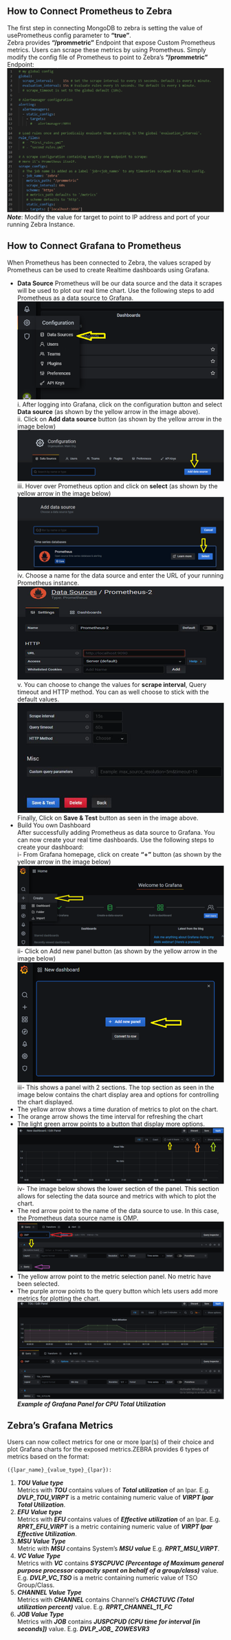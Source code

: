 ## How to Connect Prometheus to Zebra
  The first step in connecting MongoDB to zebra is setting the value of usePrometheus config parameter to **“true”**.  
  Zebra provides **“/prommetric”** Endpoint that expose Custom Prometheus metrics. Users can scrape these metrics by using Prometheus. Simply modify the config file of Prometheus to point to Zebra’s **“/prommetric”** Endpoint:  
  ![](/Documentation/Images/ymlprom.png)
  ***Note***: Modify the value for target to point to IP address and port of your running Zebra Instance.

## How to Connect Grafana to Prometheus
  When Prometheus has been connected to Zebra, the values scraped by Prometheus can be used to create Realtime dashboards using Grafana.  
  - **Data Source**
  Prometheus will be our data source and the data it scrapes will be used to plot our real time chart. Use the following steps to add Prometheus as a data source to Grafana.  
  ![](/Documentation/Images/grafana-data-source.png)  
  i. After logging into Grafana, click on the configuration button and select **Data source** (as shown by the yellow arrow in the image above).  
  ii. Click on **Add data source** button (as shown by the yellow arrow in the image below)  
  ![](/Documentation/Images/grafana-config.png)  
  iii. Hover over Prometheus option and click on **select** (as shown by the yellow arrow in the image below)  
  ![](/Documentation/Images/grafana-ds.png)  
  iv. Choose a name for the data source and enter the URL of your running Prometheus instance.  
  ![](/Documentation/Images/grafana-ds1.png)  
  v. You can choose to change the values for **scrape interval**, Query timeout and HTTP method. You can as well choose to stick with the default values.  
  ![](/Documentation/Images/grafana-save.png)  
  Finally, Click on **Save & Test** button as seen in the image above.  
  - Build You own Dashboard  
  After successfully adding Prometheus as data source to Grafana. You can now create your real time dashboards. Use the following steps to create your dashboard:  
  i- From Grafana homepage, click on create **“+”** button (as shown by the yellow arrow in the image below)  
  ![](/Documentation/Images/grafana-create.png)  
  ii- Click on Add new panel button (as shown by the yellow arrow in the image below)  
  ![](/Documentation/Images/grafana-new-panel.png)  
  iii- This shows a panel with 2 sections. The top section as seen in the image below contains the chart display area and options for controlling the chart displayed.  
  - The yellow arrow shows a time duration of metrics to plot on the chart.  
  - The orange arrow shows the time interval for refreshing the chart  
  - The light green arrow points to a button that display more options.  
  ![](/Documentation/Images/grafana-dash.png)  
  iv- The image below shows the lower section of the panel. This section allows for selecting the data source and metrics with which to plot the chart.  
  - The red arrow point to the name of the data source to use. In this case, the Prometheus data source name is OMP.  
  ![](/Documentation/Images/grafana-dash1.png)  
  - The yellow arrow point to the metric selection panel. No metric have been selected.  
  - The purple arrow points to the query button which lets users add more metrics for plotting the chart.  
  ![](/Documentation/Images/grafana-dash2.png)
  ***Example of Grafana Panel for CPU Total Utilization***  
  
## Zebra’s Grafana Metrics
  Users can now collect metrics for one or more lpar(s) of their choice and plot Grafana charts for the exposed metrics.ZEBRA provides 6 types of metrics based on the format:
  ```
  ({lpar_name}_{value_type}_{lpar}):
  ```
  1. ***_TOU_ Value type***  
      Metrics with ***_TOU_*** contains values of ***Total utilization*** of an lpar. E.g. ***DVLP_TOU_VIRPT*** is a metric containing numeric value of ***VIRPT lpar Total Utilization***.  
  2. ***_EFU_ Value type***  
     Metrics with ***_EFU_*** contains values of ***Effective utilization*** of an lpar. E.g. ***RPRT_EFU_VIRPT*** is a metric containing numeric value of ***VIRPT lpar Effective Utilization***.  
  3. ***_MSU_ Value Type***  
      Metric with ***_MSU_*** contains System’s ***MSU value*** E.g. ***RPRT_MSU_VIRPT***.  
  4. ***_VC_ Value Type***  
      Metrics with ***_VC_*** contains ***SYSCPUVC (Percentage of Maximum general purpose processor capacity spent on behalf of a group/class)*** value. E.g. ***DVLP_VC_TSO*** is a metric containing numeric value of TSO Group/Class.  
  5. ***_CHANNEL_ Value Type***  
      Metrics with ***_CHANNEL_*** contains Channel’s ***CHACTUVC (Total utilization percent)*** value. E.g. ***RPRT_CHANNEL_11_FC***  
  6. ***_JOB_ Value Type***  
      Metrics with ***_JOB_*** contains ***JUSPCPUD (CPU time for interval [in seconds])*** value. E.g. ***DVLP_JOB_ ZOWESVR3***  

